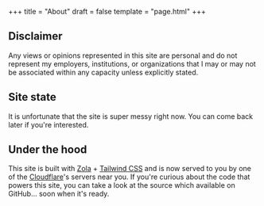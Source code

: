 +++
title = "About"
draft = false
template = "page.html"
+++

## Disclaimer
Any views or opinions represented in this site are personal and do not represent my employers, institutions, or organizations that I may or may not be associated within any capacity unless explicitly stated.
## Site state
It is unfortunate that the site is super messy right now. You can come back later if you're interested.
## Under the hood
This site is built with [Zola](https://getzola.org) + [Tailwind CSS](https://tailwindcss.com) and is now served to you by one of the [Cloudflare](https://pages.cloudflare.com)'s servers near you. If you're curious about the code that powers this site, you can take a look at the source which available on GitHub... soon when it's ready.

